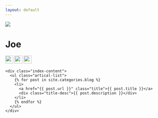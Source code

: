 ```yaml
---
layout: default
---
```


<body>
  <div class="index-wrapper">
    <div class="aside">
      <div class="info-card">
        <img class="circular--squareP"  src="https://avatars2.githubusercontent.com/u/10557477?v=3&u=fd97ea183c464fed42ad7435f113721a8bd9c3be&s=120">
        <h1>Joe</h1>
        <a href="https://github.com/lovejjfg" target="_blank"><img src="https://github.com/favicon.ico" alt="" width="25" /></a>
        <a href="http://stackoverflow.com/users/5557937/joe" target="_blank"><img src="https://cdn.sstatic.net/Sites/stackoverflow/img/favicon.ico" alt="" width="25"/></a>
        <a href="http://www.jianshu.com/u/043209bad3a5" target="_blank"><img src="http://cdn2.jianshu.io/assets/favicons/favicon-03411b154a430b85d807b4366489c21122fb983a38f3d7ca926f882e6367b13e.ico" alt="" width="25"/></a>
      </div>  
      <!-- <div id="test-js"></div>   -->
      <div id="particles-js"></div>
    </div>

    <div class="index-content">
      <ul class="artical-list">
        {% for post in site.categories.blog %}
        <li>
          <a href="{{ post.url }}" class="title">{{ post.title }}</a>
          <div class="title-desc">{{ post.description }}</div>
        </li>
        {% endfor %}
      </ul>
    </div>
  </div>

  <script src="http://cdn.jsdelivr.net/particles.js/2.0.0/particles.min.js"></script>
  <script>
    particlesJS("particles-js", {"particles":{"number":{"value":60,"density":{"enable":true,"value_area":800}},"color":{"value":"#ffffff"},"shape":{"type":"circle","stroke":{"width":0,"color":"#000000"},"polygon":{"nb_sides":3},"image":{"src":"img/github.svg","width":100,"height":100}},"opacity":{"value":1,"random":true,"anim":{"enable":true,"speed":1,"opacity_min":0,"sync":false}},"size":{"value":3,"random":true,"anim":{"enable":false,"speed":3,"size_min":0.3,"sync":false}},"line_linked":{"enable":true,"distance":150,"color":"#ffffff","opacity":0.4,"width":1},"move":{"enable":true,"speed":1,"direction":"none","random":true,"straight":false,"out_mode":"out","bounce":false,"attract":{"enable":false,"rotateX":600,"rotateY":600}}},"interactivity":{"detect_on":"canvas","events":{"onhover":{"enable":true,"mode":"bubble"},"onclick":{"enable":true,"mode":"repulse"},"resize":true},"modes":{"grab":{"distance":400,"line_linked":{"opacity":1}},"bubble":{"distance":500,"size":0,"duration":2,"opacity":0,"speed":3},"repulse":{"distance":400,"duration":0.4},"push":{"particles_nb":4},"remove":{"particles_nb":2}}},"retina_detect":true})
  </script>

  <script>
  (function(i,s,o,g,r,a,m){i['GoogleAnalyticsObject']=r;i[r]=i[r]||function(){
  (i[r].q=i[r].q||[]).push(arguments)},i[r].l=1*new Date();a=s.createElement(o),
  m=s.getElementsByTagName(o)[0];a.async=1;a.src=g;m.parentNode.insertBefore(a,m)
  })(window,document,'script','https://www.google-analytics.com/analytics.js','ga');

  ga('create', 'UA-97835230-3', 'auto');
  ga('send', 'pageview');
 </script>


    
</body>